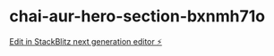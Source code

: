 # chai-aur-hero-section-bxnmh71o

[Edit in StackBlitz next generation editor ⚡️](https://stackblitz.com/~/github.com/manas511/chai-aur-hero-section-bxnmh71o)